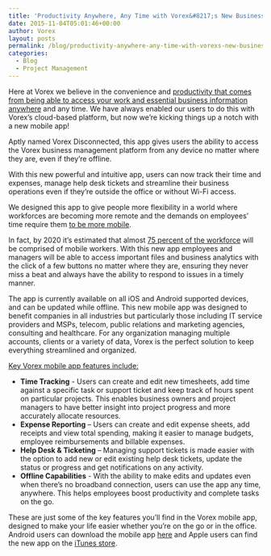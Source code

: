 ```yaml
---
title: 'Productivity Anywhere, Any Time with Vorex&#8217;s New Business Management Mobile App'
date: 2015-11-04T05:01:46+00:00
author: Vorex
layout: posts
permalink: /blog/productivity-anywhere-any-time-with-vorexs-new-business-management-mobile-app/
categories:
  - Blog
  - Project Management
---
```

Here at Vorex we believe in the convenience and [productivity that comes from being able to access your work and essential business information anywhere](http://www.inc.com/minda-zetlin/76-percent-of-employees-are-more-productive-when-they-leave-the-office.html) and any time. We have always enabled our users to do this with Vorex&#8217;s cloud-based platform, but now we&#8217;re kicking things up a notch with a new mobile app!

Aptly named Vorex Disconnected, this app gives users the ability to access the Vorex business management platform from any device no matter where they are, even if they&#8217;re offline.

<!--more-->

With this new powerful and intuitive app, users can now track their time and expenses, manage help desk tickets and streamline their business operations even if they&#8217;re outside the office or without Wi-Fi access.

We designed this app to give people more flexibility in a world where workforces are becoming more remote and the demands on employees&#8217; time require them [to be more mobile](http://mashable.com/2011/08/08/mobile-workers-infographic/#YDQJyNZilSqU).

In fact, by 2020 it&#8217;s estimated that almost [75 percent of the workforce](http://www.telecompetitor.com/idc-mobile-workers-will-make-up-nearly-75-percent-of-u-s-workforce/) will be comprised of mobile workers. With this new app employees and managers will be able to access important files and business analytics with the click of a few buttons no matter where they are, ensuring they never miss a beat and always have the ability to respond to issues in a timely manner.

The app is currently available on all iOS and Android supported devices, and can be updated while offline. This new mobile app was designed to benefit companies in all industries but particularly those including IT service providers and MSPs, telecom, public relations and marketing agencies, consulting and healthcare. For any organization managing multiple accounts, clients or a variety of data, Vorex is the perfect solution to keep everything streamlined and organized.

<span style="text-decoration: underline;">Key Vorex mobile app features include:</span>

  * **Time Tracking** - Users can create and edit new timesheets, add time against a specific task or support ticket and keep track of hours spent on particular projects. This enables business owners and project managers to have better insight into project progress and more accurately allocate resources.
  * **Expense Reporting** &#8211; Users can create and edit expense sheets, add receipts and view total spending, making it easier to manage budgets, employee reimbursements and billable expenses.
  * **Help Desk & Ticketing** &#8211; Managing support tickets is made easier with the option to add new or edit existing help desk tickets, update the status or progress and get notifications on any activity.
  * **Offline Capabilities** - With the ability to make edits and updates even when there&#8217;s no broadband connection, users can use the app any time, anywhere. This helps employees boost productivity and complete tasks on the go.

These are just some of the key features you&#8217;ll find in the Vorex mobile app, designed to make your life easier whether you&#8217;re on the go or in the office. Android users can download the mobile app [here](https://play.google.com/store/apps/details?id=com.syncworx.vorex&hl=en) and Apple users can find the new app on the [iTunes store](https://itunes.apple.com/us/app/vorex-disconnected/id1039386026?mt=8).
